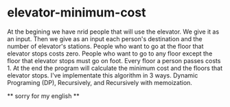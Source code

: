 # elevator-minimum-cost
At the begining we have nrid people that  will use the elevator. We give it as an input. 
Then we give as an input  each  person's destination  and the  number of   elevator's stations. 
People who want to go at the floor that elevator stops costs zero.
People who want to go to any floor except the floor that elevator stops must go on foot.
Every floor a person passes costs 1.
At the end the program will calculate the minimum cost and the floors that elevator stops.
I've  implementate this algorithm in 3 ways. Dynamic Programing (DP), Recursively, and Recursively with memoization.


** sorry for my english **
